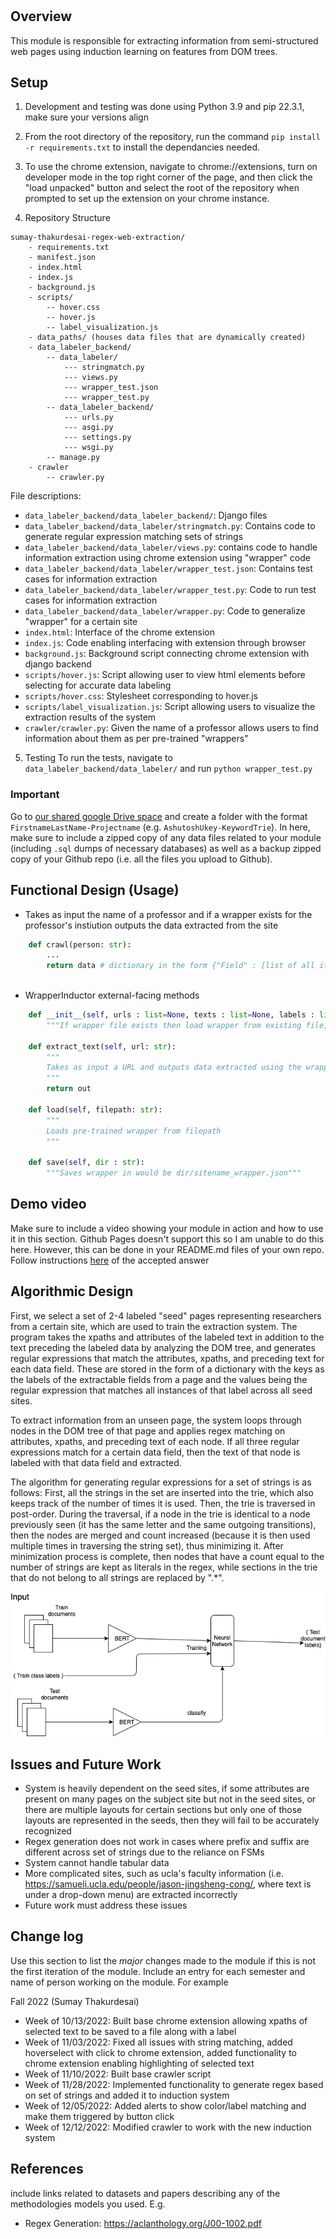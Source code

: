# <Regex Web Extraction>

## Overview

This module is responsible for extracting information from semi-structured web pages using induction learning on features from DOM trees.
## Setup


1. Development and testing was done using Python 3.9 and pip 22.3.1, make sure your versions align

2. From the root directory of the repository, run the command ```pip install -r requirements.txt``` to install the dependancies needed.


3. To use the chrome extension, navigate to chrome://extensions, turn on developer mode in the top right corner of the page, and then click the "load unpacked" button and select the root of the repository when prompted to set up the extension on your chrome instance.

4. Repository Structure
```
sumay-thakurdesai-regex-web-extraction/
    - requirements.txt
    - manifest.json
    - index.html
    - index.js
    - background.js
    - scripts/ 
        -- hover.css
        -- hover.js
        -- label_visualization.js
    - data_paths/ (houses data files that are dynamically created)
    - data_labeler_backend/
        -- data_labeler/
            --- stringmatch.py 
            --- views.py
            --- wrapper_test.json
            --- wrapper_test.py
        -- data_labeler_backend/
            --- urls.py
            --- asgi.py
            --- settings.py
            --- wsgi.py
        -- manage.py
    - crawler
        -- crawler.py
```

File descriptions: 
* `data_labeler_backend/data_labeler_backend/`: Django files
* `data_labeler_backend/data_labeler/stringmatch.py`: Contains code to generate regular expression matching sets of strings
* `data_labeler_backend/data_labeler/views.py`: contains code to handle information extraction using chrome extension using "wrapper" code
* `data_labeler_backend/data_labeler/wrapper_test.json`: Contains test cases for information extraction
* `data_labeler_backend/data_labeler/wrapper_test.py`: Code to run test cases for information extraction
* `data_labeler_backend/data_labeler/wrapper.py`: Code to generalize "wrapper" for a certain site
* `index.html`: Interface of the chrome extension
* `index.js`: Code enabling interfacing with extension through browser
* `background.js`: Background script connecting chrome extension with django backend
* `scripts/hover.js`: Script allowing user to view html elements before selecting for accurate data labeling
* `scripts/hover.css`: Stylesheet corresponding to hover.js
* `scripts/label_visualization.js`: Script allowing users to visualize the extraction results of the system
* `crawler/crawler.py`: Given the name of a professor allows users to find information about them as per pre-trained "wrappers"

5. Testing
To run the tests, navigate to `data_labeler_backend/data_labeler/` and run `python wrapper_test.py`

### Important 
Go to [our shared google Drive space](https://drive.google.com/drive/folders/1rxPAdGTVcl-Xo6uuFovdKcCw5_FEaXIC?usp=sharing) and create a folder with the format `FirstnameLastName-Projectname` (e.g. `AshutoshUkey-KeywordTrie`). In here, make sure to include a zipped copy of any data files related to your module (including `.sql` dumps of necessary databases) as well as a backup zipped copy of your Github repo (i.e. all the files you upload to Github).



## Functional Design (Usage)
* Takes as input the name of a professor and if a wrapper exists for the professor's instiution outputs the data extracted from the site
```python
    def crawl(person: str):
        ... 
        return data # dictionary in the form {"Field" : [list of all items matching that field on the site]}
        
```

* WrapperInductor external-facing methods
```python
    def __init__(self, urls : list=None, texts : list=None, labels : list=None, wrapper_file: str=None):
        """If wrapper file exists then load wrapper from existing file, otherwise use url, texts, labels to train wrapper"""
    
    def extract_text(self, url: str):
        """ 
        Takes as input a URL and outputs data extracted using the wrapper
        """            
        return out
    
    def load(self, filepath: str):
        """
        Loads pre-trained wrapper from filepath
        """

    def save(self, dir : str):
        """Saves wrapper in would be dir/sitename_wrapper.json"""
```

## Demo video
Make sure to include a video showing your module in action and how to use it in this section. Github Pages doesn't support this so I am unable to do this here. However, this can be done in your README.md files of your own repo. Follow instructions [here](https://stackoverflow.com/questions/4279611/how-to-embed-a-video-into-github-readme-md) of the accepted answer 


## Algorithmic Design 

First, we select a set of 2-4 labeled "seed" pages representing researchers from a certain site, which are used to train the extraction system. The program takes the xpaths and attributes of the labeled text in addition to the text preceding the labeled data by analyzing the DOM tree, and generates regular expressions that match the attributes, xpaths, and preceding text for each data field. These are stored in the form of a dictionary with the keys as the labels of the extractable fields from a page and the values being the regular expression that matches all instances of that label across all seed sites.

To extract information from an unseen page, the system loops through nodes in the DOM tree of that page and applies regex matching on attributes, xpaths, and preceding text of each node. If all three regular expressions match for a certain data field, then the text of that node is labeled with that data field and extracted. 

The algorithm for generating regular expressions for a set of strings is as follows:
First, all the strings in the set are inserted into the trie, which also keeps track of the number of times it is used. Then, the trie is traversed in post-order. During the traversal, if a node in the trie is identical to a node previously seen (it has the same letter and the same outgoing transitions), then the nodes are merged and count increased (because it is then used multiple times in traversing the string set), thus minimizing it. After minimization process is complete, then nodes that have a count equal to the number of strings are kept as literals in the regex, while sections in the trie that do not belong to all strings are replaced by ".*".


![design architecture](https://github.com/Forward-UIUC-2021F/guidelines/blob/main/template_diagrams/sample-design.png)





## Issues and Future Work

* System is heavily dependent on the seed sites, if some attributes are present on many pages on the subject site but not in the seed sites, or there are multiple layouts for certain sections but only one of those layouts are represented in the seeds, then they will fail to be accurately recognized
* Regex generation does not work in cases where prefix and suffix are different across set of strings due to the reliance on FSMs
* System cannot handle tabular data
* More complicated sites, such as ucla's faculty information (i.e. https://samueli.ucla.edu/people/jason-jingsheng-cong/, where text is under a drop-down menu) are extracted incorrectly
* Future work must address these issues


## Change log

Use this section to list the _major_ changes made to the module if this is not the first iteration of the module. Include an entry for each semester and name of person working on the module. For example 

Fall 2022 (Sumay Thakurdesai)
* Week of 10/13/2022: Built base chrome extension allowing xpaths of selected text to be saved to a file along with a label
* Week of 11/03/2022: Fixed all issues with string matching, added hoverselect with click to chrome extension, added functionality to chrome extension enabling highlighting of selected text
* Week of 11/10/2022: Built base crawler script
* Week of 11/28/2022: Implemented functionality to generate regex based on set of strings and added it to induction system
* Week of 12/05/2022: Added alerts to show color/label matching and make them triggered by button click
* Week of 12/12/2022: Modified crawler to work with the new induction system



## References 
include links related to datasets and papers describing any of the methodologies models you used. E.g. 

* Regex Generation: https://aclanthology.org/J00-1002.pdf